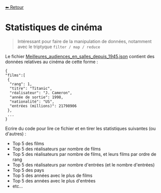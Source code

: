 [⬅ Retour](./README.md)

# Statistiques de cinéma

> Intéressant pour faire de la manipulation de données, notamment avec le triptyque `filter / map / reduce`

Le fichier [Meilleures_audiences_en_salles_depuis_1945.json](./Meilleures_audiences_en_salles_depuis_1945.json)
contient des données relatives au cinéma de cette forme :

```
{
"films":[
 {
  "rang": 1,
  "titre": "Titanic",
  "réalisateur": "J. Cameron",
  "année de sortie": 1998,
  "nationalité": "US",
  "entrées (millions)": 21798906
 },
 ...
}
```

Ecrire du code pour lire ce fichier et en tirer les statistiques suivantes (ou d'autres) :
- Top 5 des films
- Top 5 des réalisateurs par nombre de films
- Top 5 des réalisateurs par nombre de films, et leurs films par ordre de rang
- Top 5 des réalisateurs par nombre d'entrées (et le nombre d'entrées)
- Top 5 des pays
- Top 5 des années avec le plus de films
- Top 5 des années avec le plus d'entrées
- etc...